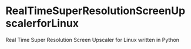 # RealTimeSuperResolutionScreenUpscalerforLinux
Real Time Super Resolution Screen Upscaler for Linux written in Python
